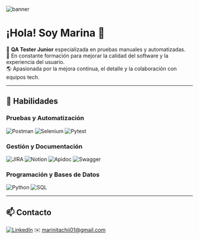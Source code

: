 ![banner](./b5226ec8-9101-4e10-8253-7f2565b3062a.png)

# ¡Hola! Soy Marina 👋

🧪 **QA Tester Junior** especializada en pruebas manuales y automatizadas.  
🚀 En constante formación para mejorar la calidad del software y la experiencia del usuario.  
🌎 Apasionada por la mejora continua, el detalle y la colaboración con equipos tech.

---

## 🔧 Habilidades

### Pruebas y Automatización
![Postman](https://img.shields.io/badge/Postman-F76935?style=for-the-badge&logo=postman&logoColor=white)
![Selenium](https://img.shields.io/badge/Selenium-43B02A?style=for-the-badge&logo=selenium&logoColor=white)
![Pytest](https://img.shields.io/badge/Pytest-blue?style=for-the-badge)

### Gestión y Documentación
![JIRA](https://img.shields.io/badge/JIRA-0052CC?style=for-the-badge&logo=jira&logoColor=white)
![Notion](https://img.shields.io/badge/Notion-000000?style=for-the-badge&logo=notion)
![Apidoc](https://img.shields.io/badge/API--Doc-blue?style=for-the-badge)
![Swagger](https://img.shields.io/badge/Swagger-85EA2D?style=for-the-badge&logo=swagger&logoColor=black)

### Programación y Bases de Datos
![Python](https://img.shields.io/badge/Python-3776AB?style=for-the-badge&logo=python&logoColor=white)
![SQL](https://img.shields.io/badge/SQL-003B57?style=for-the-badge)

---

## 📫 Contacto
[![LinkedIn](https://img.shields.io/badge/LinkedIn-blue?style=flat&logo=linkedin)]([https://www.linkedin.com/in/TULINK/](https://www.linkedin.com/in/marina-barreiro-vargas/))
✉️ marinitachii01@gmail.com

